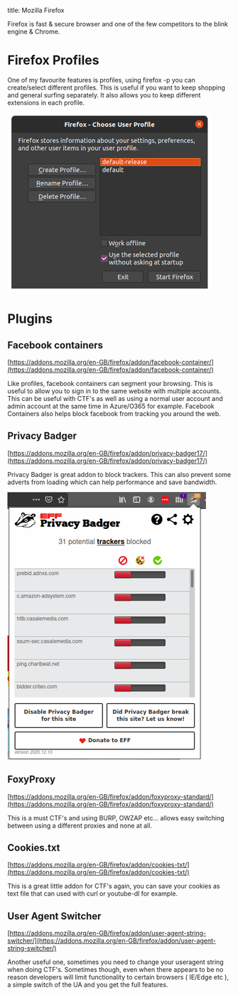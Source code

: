 title: Mozilla Firefox

Firefox is fast & secure browser and one of the few competitors to the blink engine & Chrome.

# Firefox Profiles

One of my favourite features is profiles, using firefox -p you can create/select different profiles. This is useful if you want to keep shopping and general surfing separately. It also allows you to keep different extensions in each profile.

![](firefox-profiles.png)

# Plugins

## Facebook containers

[https://addons.mozilla.org/en-GB/firefox/addon/facebook-container/](https://addons.mozilla.org/en-GB/firefox/addon/facebook-container/)

Like profiles, facebook containers can segment your browsing. This is useful to allow you to sign in to the same website with multiple accounts. This can be useful with CTF's as well as using a normal user account and admin account at the same time in Azure/O365 for example. Facebook Containers also helps block facebook from tracking you around the web.

## Privacy Badger

[https://addons.mozilla.org/en-GB/firefox/addon/privacy-badger17/](https://addons.mozilla.org/en-GB/firefox/addon/privacy-badger17/)

Privacy Badger is great addon to block trackers. This can also prevent some adverts from loading which can help performance and save bandwidth.

![](firefox-privacybadger.png)

## FoxyProxy

[https://addons.mozilla.org/en-GB/firefox/addon/foxyproxy-standard/](https://addons.mozilla.org/en-GB/firefox/addon/foxyproxy-standard/)

This is a must CTF's and using BURP, OWZAP etc... allows easy switching between using a different proxies and none at all.

## Cookies.txt

[https://addons.mozilla.org/en-GB/firefox/addon/cookies-txt/](https://addons.mozilla.org/en-GB/firefox/addon/cookies-txt/)

This is a great little addon for CTF's again, you can save your cookies as text file that can used with curl or youtube-dl for example.

## User Agent Switcher

[https://addons.mozilla.org/en-GB/firefox/addon/user-agent-string-switcher/](https://addons.mozilla.org/en-GB/firefox/addon/user-agent-string-switcher/)

Another useful one, sometimes you need to change your useragent string when doing CTF's. Sometimes though, even when there appears to be no reason developers will limit functionality to certain browsers ( IE/Edge etc ), a simple switch of the UA and you get the full features.